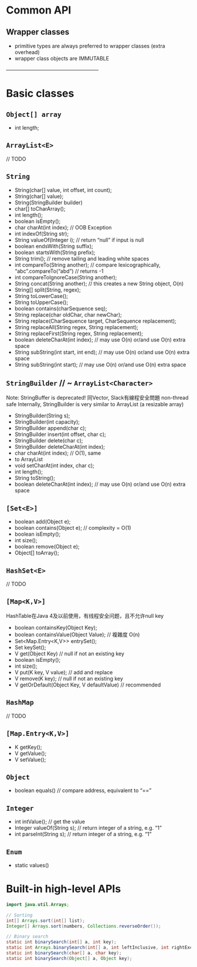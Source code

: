 # Common API



## Wrapper classes
* primitive types are always preferred to wrapper classes (extra overhead)
* wrapper class objects are IMMUTABLE

——————————————————
# Basic classes
## `Object[] array`
* int length;

## `ArrayList<E>`
// TODO

## `String`
* String(char[] value, int offset, int count);
* String(char[] value);
* String(StringBuilder builder)
* char[] toCharArray();
* int length();
* boolean isEmpty();
* char charAt(int index); // OOB Exception 
* int indexOf(String str);
* String valueOf(Integer i); // return “null” if input is null
* boolean endsWith(String suffix);
* boolean startsWith(String prefix);
* String trim(); // remove tailing and leading white spaces
* int compareTo(String another); // compare lexicographically, “abc”.compareTo(“abd”) // returns -1
* int compareToIgnoreCase(String another);
* String concat(String another); // this creates a new String object, O(n)
* String[] split(String, regex);
* String toLowerCase();
* String toUpperCase();
* boolean contains(charSequence seq);
* String replace(char oldChar, char newChar);
* String replace(CharSequence target, CharSequence replacement);
* String replaceAll(String regex, String replacement);
* String replaceFirst(String regex, String replacement);
* boolean deleteCharAt(int index); // may use O(n) or/and use O(n) extra space
* String subString(int start, int end); // may use O(n) or/and use O(n) extra space
* String subString(int start); // may use O(n) or/and use O(n) extra space


## `StringBuilder` // ~ `ArrayList<Character>`
Note: StringBuffer is deprecated! 同Vector, Slack有線程安全問題 non-thread safe
Internally, StringBuilder is very similar to ArrayList (a resizable array)
* StringBuilder(String s);
* StringBuilder(int capacity);
* StringBuilder append(char c);
* StringBuilder insert(int offset, char c);
* StringBuilder delete(char c);
* StringBuilder deleteCharAt(int index);
* char charAt(int index); // O(1), same
*  to ArrayList<Character>
* void setCharAt(int index, char c);
* int length();
* String toString();
* boolean deleteCharAt(int index); // may use O(n) or/and use O(n) extra space

## `[Set<E>]`
* boolean add(Object e);
* boolean contains(Object e); // complexity = O(1)
* boolean isEmpty();
* int size();
* boolean remove(Object e);
* Object[] toArray();

## `HashSet<E>`
// TODO

## `[Map<K,V>]`
HashTable在Java 4及以前使用，有线程安全问题，且不允许null key
* boolean containsKey(Object Key);
* boolean containsValue(Object Value); // 複雜度 O(n)
* Set<Map.Entry<K,V>> entrySet();
* Set<K> keySet();
* V get(Object Key) // null if not an existing key
* boolean isEmpty();
* int size();
* V put(K key, V value); // add and replace
* V remove(K key); // null if not an existing key
* V getOrDefault(Object Key, V defaultValue) // recommended

## `HashMap`
// TODO

## `[Map.Entry<K,V>]`
* K getKey();
* V getValue();
* V setValue();

## `Object`
* boolean equals() // compare address, equivalent to “==”


## `Integer`
* int intValue(); // get the value
* Integer valueOf(String s); // return integer of a string, e.g. “1”
* int parseInt(String s); // return integer of a string, e.g. “1”

## `Enum`
* static values()

# Built-in high-level APIs
```java
import java.util.Arrays;

// Sorting
int[] Arrays.sort(int[] list);
Integer[] Arrays.sort(numbers, Collections.reverseOrder());

// Binary search
static int binarySearch(int[] a, int key);
static int Arrays.binarySearch(int[] a, int leftInclusive, int rightExclusive, int key);
static int binarySearch(char[] a, char key);
static int binarySearch(Object[] a, Object key);
```


